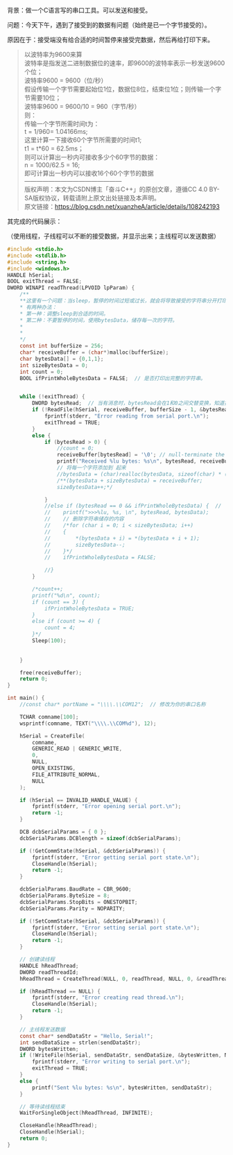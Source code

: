 
<BlogInfo id="1064" title="波特率的问题" author="夏哲哲" pv=0 read_times=0 pre_cost_time="160" category="串口工具" tag_list="['']" create_time="2023.07.24 17:49:41.464355" update_time="2023.07.24 17:49:41.464365" />

背景：做一个C语言写的串口工具。可以发送和接受。

问题：今天下午，遇到了接受到的数据有问题（始终是已一个字节接受的）。

原因在于：接受端没有给合适的时间暂停来接受完数据，然后再给打印下来。

> 以波特率为9600来算  
>  波特率是指发送二进制数据位的速率，即9600的波特率表示一秒发送9600个位；  
>  波特率9600 = 9600（位/秒）  
>  假设传输一个字节需要起始位1位，数据位8位，结束位1位；则传输一个字节需要10位；  
>  波特率9600 = 9600/10 = 960（字节/秒）  
>  则：  
>  传输一个字节所需时间t为：  
>  t = 1/960= 1.04166ms;  
>  这里计算一下接收60个字节所需要的时间t1;  
>  t1 = t*60 = 62.5ms；  
>  则可以计算出一秒内可接收多少个60字节的数据：  
>  n = 1000/62.5 = 16;  
>  即可计算出一秒内可以接收16个60个字节的数据  
>  ————————————————  
>  版权声明：本文为CSDN博主「奋斗C++」的原创文章，遵循CC 4.0 BY-SA版权协议，转载请附上原文出处链接及本声明。  
>  原文链接：https://blog.csdn.net/xuanzheA/article/details/108242193

其完成的代码展示：

（使用线程，子线程可以不断的接受数据，并显示出来；主线程可以发送数据）


```c
#include <stdio.h>
#include <stdlib.h>
#include <string.h>
#include <windows.h>
HANDLE hSerial;
BOOL exitThread = FALSE;
DWORD WINAPI readThread(LPVOID lpParam) {
    /**
    **这里有一个问题：当sleep，暂停的时间过短或过长，就会将导致接受的字符串分开打印了（也就是，接收端没有接受过来）。
    * 有两种办法：
    * 第一种：调整sleep到合适的时间。
    * 第二种：不要暂停的时间，使用bytesData，储存每一次的字符。
    * 
    * 
    */
    const int bufferSize = 256;
    char* receiveBuffer = (char*)malloc(bufferSize);
    char bytesData[] = {0,1,1}; 
    int sizeBytesData = 0;  
    int count = 0;
    BOOL ifPrintWholeBytesData = FALSE;  // 是否打印出完整的字符串。  


    while (!exitThread) {
        DWORD bytesRead;  // 当有消息时，bytesRead会在1和0之间交替变换，知道打印完后，一直0输出。 
        if (!ReadFile(hSerial, receiveBuffer, bufferSize - 1, &bytesRead, NULL)) {
            fprintf(stderr, "Error reading from serial port.\n");
            exitThread = TRUE;
        }
        else {
            if (bytesRead > 0) {
                //count = 0;
                receiveBuffer[bytesRead] = '\0'; // null-terminate the received data
                printf("Received %lu bytes: %s\n", bytesRead, receiveBuffer);
                // 将每一个字符添加到 起来
                //bytesData = (char)realloc(bytesData, sizeof(char) * (sizeBytesData + 1));
                /**(bytesData + sizeBytesData) = receiveBuffer;
                sizeBytesData++;*/

            }
            //else if (bytesRead == 0 && ifPrintWholeBytesData) {  // 
            //    printf(">>>%lu, %s, \n", bytesRead, bytesData);
            //    // 删除字符串储存的内容
            //    /*for (char i = 0; i < sizeBytesData; i++)
            //    {
            //        *(bytesData + i) = *(bytesData + i + 1);
            //        sizeBytesData--;
            //    }*/
            //    ifPrintWholeBytesData = FALSE;

            //}
        } 

        /*count++;
        printf("%d\n", count);
        if (count == 3) {
            ifPrintWholeBytesData = TRUE;  
        }
        else if (count >= 4) {
            count = 4; 
        }*/
        Sleep(100);  
  
  
    }

    free(receiveBuffer);
    return 0;
}

int main() {
    //const char* portName = "\\\\.\\COM12";  // 修改为你的串口名称

    TCHAR comname[100];
    wsprintf(comname, TEXT("\\\\.\\COM%d"), 12);

    hSerial = CreateFile(
        comname,
        GENERIC_READ | GENERIC_WRITE,
        0,
        NULL,
        OPEN_EXISTING,
        FILE_ATTRIBUTE_NORMAL,
        NULL
    );

    if (hSerial == INVALID_HANDLE_VALUE) {
        fprintf(stderr, "Error opening serial port.\n");
        return -1;
    }

    DCB dcbSerialParams = { 0 };
    dcbSerialParams.DCBlength = sizeof(dcbSerialParams);

    if (!GetCommState(hSerial, &dcbSerialParams)) {
        fprintf(stderr, "Error getting serial port state.\n");
        CloseHandle(hSerial);
        return -1;
    }

    dcbSerialParams.BaudRate = CBR_9600;
    dcbSerialParams.ByteSize = 8;
    dcbSerialParams.StopBits = ONESTOPBIT;
    dcbSerialParams.Parity = NOPARITY;

    if (!SetCommState(hSerial, &dcbSerialParams)) {
        fprintf(stderr, "Error setting serial port state.\n");
        CloseHandle(hSerial);
        return -1;
    }

    // 创建读线程
    HANDLE hReadThread;
    DWORD readThreadId;
    hReadThread = CreateThread(NULL, 0, readThread, NULL, 0, &readThreadId);

    if (hReadThread == NULL) {
        fprintf(stderr, "Error creating read thread.\n");
        CloseHandle(hSerial);
        return -1;
    }

    // 主线程发送数据
    const char* sendDataStr = "Hello, Serial!";
    int sendDataSize = strlen(sendDataStr);
    DWORD bytesWritten;
    if (!WriteFile(hSerial, sendDataStr, sendDataSize, &bytesWritten, NULL)) {
        fprintf(stderr, "Error writing to serial port.\n");
        exitThread = TRUE;
    }
    else {
        printf("Sent %lu bytes: %s\n", bytesWritten, sendDataStr);
    }

    // 等待读线程结束
    WaitForSingleObject(hReadThread, INFINITE);

    CloseHandle(hReadThread);
    CloseHandle(hSerial);
    return 0;
}
```



